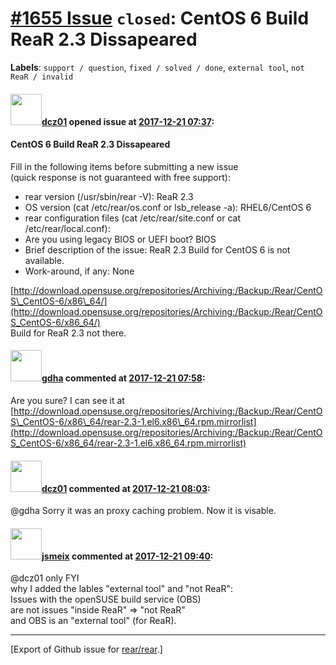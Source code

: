 [\#1655 Issue](https://github.com/rear/rear/issues/1655) `closed`: CentOS 6 Build ReaR 2.3 Dissapeared
======================================================================================================

**Labels**: `support / question`, `fixed / solved / done`,
`external tool`, `not ReaR / invalid`

#### <img src="https://avatars.githubusercontent.com/u/20817288?v=4" width="50">[dcz01](https://github.com/dcz01) opened issue at [2017-12-21 07:37](https://github.com/rear/rear/issues/1655):

#### CentOS 6 Build ReaR 2.3 Dissapeared

Fill in the following items before submitting a new issue  
(quick response is not guaranteed with free support):

-   rear version (/usr/sbin/rear -V): ReaR 2.3
-   OS version (cat /etc/rear/os.conf or lsb\_release -a): RHEL6/CentOS
    6
-   rear configuration files (cat /etc/rear/site.conf or cat
    /etc/rear/local.conf):
-   Are you using legacy BIOS or UEFI boot? BIOS
-   Brief description of the issue: ReaR 2.3 Build for CentOS 6 is not
    available.
-   Work-around, if any: None

[http://download.opensuse.org/repositories/Archiving:/Backup:/Rear/CentOS\_CentOS-6/x86\_64/](http://download.opensuse.org/repositories/Archiving:/Backup:/Rear/CentOS_CentOS-6/x86_64/)  
Build for ReaR 2.3 not there.

#### <img src="https://avatars.githubusercontent.com/u/888633?u=cdaeb31efcc0048d3619651aa18dd4b76e636b21&v=4" width="50">[gdha](https://github.com/gdha) commented at [2017-12-21 07:58](https://github.com/rear/rear/issues/1655#issuecomment-353283476):

Are you sure? I can see it at
[http://download.opensuse.org/repositories/Archiving:/Backup:/Rear/CentOS\_CentOS-6/x86\_64/rear-2.3-1.el6.x86\_64.rpm.mirrorlist](http://download.opensuse.org/repositories/Archiving:/Backup:/Rear/CentOS_CentOS-6/x86_64/rear-2.3-1.el6.x86_64.rpm.mirrorlist)

#### <img src="https://avatars.githubusercontent.com/u/20817288?v=4" width="50">[dcz01](https://github.com/dcz01) commented at [2017-12-21 08:03](https://github.com/rear/rear/issues/1655#issuecomment-353284391):

@gdha Sorry it was an proxy caching problem. Now it is visable.

#### <img src="https://avatars.githubusercontent.com/u/1788608?u=925fc54e2ce01551392622446ece427f51e2f0ce&v=4" width="50">[jsmeix](https://github.com/jsmeix) commented at [2017-12-21 09:40](https://github.com/rear/rear/issues/1655#issuecomment-353304869):

@dcz01 only FYI  
why I added the lables "external tool" and "not ReaR":  
Issues with the openSUSE build service (OBS)  
are not issues "inside ReaR" =&gt; "not ReaR"  
and OBS is an "external tool" (for ReaR).

------------------------------------------------------------------------

\[Export of Github issue for
[rear/rear](https://github.com/rear/rear).\]

